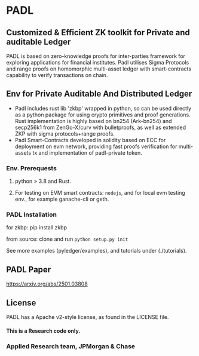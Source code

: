 # PADL
## Customized & Efficient ZK toolkit for Private and auditable Ledger

PADL is based on zero-knowledge proofs for inter-parties framework for exploring applications for financial institutes. Padl utilises Sigma Protocols and range proofs on homomorphic multi-asset ledger with smart-contracts capability to verify transactions on chain.

## Env for Private Auditable And Distributed Ledger
- Padl includes rust lib 'zkbp' wrapped in python, so can be used directly as a python package for using crypto primitives and proof generations. 
  Rust implementation is highly based on bn254 (Ark-bn254) and secp256k1 from ZenGo-X/curv with bulletproofs, as well as extended ZKP with sigma protocols+range proofs.
- Padl Smart-Contracts developed in solidity based on ECC for deployment on evm network, providing fast proofs verification for multi-assets tx and implementation of padl-private token.


### Env. Prerequests
1. python > 3.8 and Rust.

2. For testing on EVM smart contracts: `nodejs`, and for local evm testing env., for example ganache-cli or geth.

### PADL Installation
for zkbp:
pip install zkbp

from source:
clone and run `python setup.py init`

See more examples (pyledger/examples), and tutorials under (./tutorials).
## PADL Paper
https://arxiv.org/abs/2501.03808

## License
PADL has a Apache v2-style license, as found in the LICENSE file.


#### This is a Research code only. 

### Applied Research team, JPMorgan & Chase
